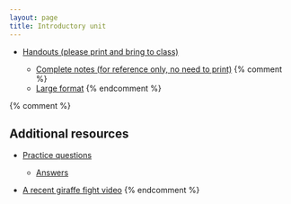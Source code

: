 ```yaml
---
layout: page
title: Introductory unit
---
```


* [Handouts (please print and bring to class)](/materials/intro.handouts.pdf)

  * [Complete notes (for reference only, no need to print)](/materials/intro.complete.pdf)
{% comment %} 
  * [Large format](/materials/intro.large.pdf)
{% endcomment %} 

{% comment %} 
## Additional resources

* [Practice questions](intro_ques.html)
	* [Answers](intro_ans.html)

* [A recent giraffe fight video](https://www.youtube.com/watch?v=KQLPL1qRhn8)
{% endcomment %} 
